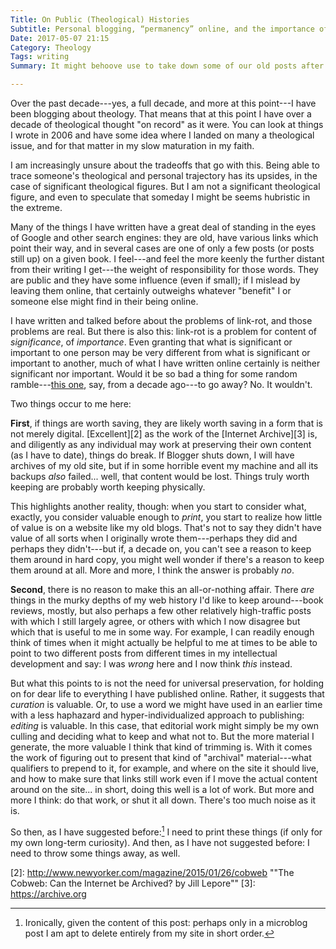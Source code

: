```yaml
---
Title: On Public (Theological) Histories
Subtitle: Personal blogging, “permanency” online, and the importance of curation (editing).
Date: 2017-05-07 21:15
Category: Theology
Tags: writing
Summary: It might behoove use to take down some of our old posts after a while, and also to print the things worth keeping from our digital publishing.

---
```


Over the past decade---yes, a full decade, and more at this point---I have been blogging about theology. That means that at this point I have over a decade of theological thought "on record" as it were. You can look at things I wrote in 2006 and have some idea where I landed on many a theological issue, and for that matter in my slow maturation in my faith.

I am increasingly unsure about the tradeoffs that go with this. Being able to trace someone's theological and personal trajectory has its upsides, in the case of significant theological figures. But I am not a significant theological figure, and even to speculate that someday I might be seems hubristic in the extreme.

Many of the things I have written have a great deal of standing in the eyes of Google and other search engines: they are old, have various links which point their way, and in several cases are one of only a few posts (or posts still up) on a given book. I feel---and feel the more keenly the further distant from their writing I get---the weight of responsibility for those words. They are public and they have some influence (even if small); if I mislead by leaving them online, that certainly outweighs whatever "benefit" I or someone else might find in their being online.

I have written and talked before about the problems of link-rot, and those problems are real. But there is also this: link-rot is a problem for content of *significance*, of *importance*. Even granting that what is significant or important to one person may be very different from what is significant or important to another, much of what I have written online certainly is neither significant nor important. Would it be so bad a thing for some random ramble---[this one][1], say, from a decade ago---to go away? No. It wouldn't.

Two things occur to me here:

**First**, if things are worth saving, they are likely worth saving in a form that is not merely digital. [Excellent][2] as the work of the [Internet Archive][3] is, and diligently as any individual may work at preserving their own content (as I have to date), things do break. If Blogger shuts down, I will have archives of my old site, but if in some horrible event my machine and all its backups *also* failed... well, that content would be lost. Things truly worth keeping are probably worth keeping physically.

This highlights another reality, though: when you start to consider what, exactly, you consider valuable enough to *print*, you start to realize how little of value is on a website like my old blogs. That's not to say they didn't have value of all sorts when I originally wrote them---perhaps they did and perhaps they didn't---but if, a decade on, you can't see a reason to keep them around in hard copy, you might well wonder if there's a reason to keep them around at all. More and more, I think the answer is probably _no_.

**Second**, there is no reason to make this an all-or-nothing affair. There *are* things in the murky depths of my web history I'd like to keep around---book reviews, mostly, but also perhaps a few other relatively high-traffic posts with which I still largely agree, or others with which I now disagree but which that is useful to me in some way. For example, I can readily enough think of times when it might actually be helpful to me at times to be able to point to two different posts from different times in my intellectual development and say: I was *wrong* here and I now think *this* instead.

But what this points to is not the need for universal preservation, for holding on for dear life to everything I have published online. Rather, it suggests that *curation* is valuable. Or, to use a word we might have used in an earlier time with a less haphazard and hyper-individualized approach to publishing: *editing* is valuable. In this case, that editorial work might simply be my own culling and deciding what to keep and what not to. But the more material I generate, the more valuable I think that kind of trimming is. With it comes the work of figuring out to present that kind of "archival" material---what qualifiers to prepend to it, for example, and where on the site it should live, and how to make sure that links still work even if I move the actual content around on the site... in short, doing this well is a lot of work. But more and more I think: do that work, or shut it all down. There's too much noise as it is.

So then, as I have suggested before:[^1] I need to print these things (if only for my own long-term curiosity). And then, as I have not suggested before: I need to throw some things away, as well.

[^1]:	Ironically, given the content of this post: perhaps only in a microblog post I am apt to delete entirely from my site in short order.

[1]:	http://blog.chriskrycho.com/2007/01/dangerous-obsessions.html
[2]:	http://www.newyorker.com/magazine/2015/01/26/cobweb ""The Cobweb: Can the Internet be Archived? by Jill Lepore""
[3]:	https://archive.org
